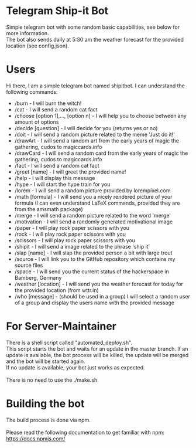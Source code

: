 # Telegram Ship-it Bot
Simple telegram bot with some random basic capabilities, see below for more information.\
The bot also sends daily at 5:30 am the weather forecast for the provided location (see config.json).

# Users
Hi there, I am a simple telegram bot named shipitbot. I can understand the following commands:
* /burn - I will burn the witch!
* /cat - I will send a random cat fact
* /choose [option 1],..., [option n] - I will help you to choose between any amount of options
* /decide [question] - I will decide for you (returns yes or no)
* /doit - I will send a random picture related to the meme 'Just do it!'
* /drawArt - I will send a random art from the early years of magic the gathering, cudos to magiccards.info
* /drawCard - I will send a random card from the early years of magic the gathering, cudos to magiccards.info
* /fact - I will send a random cat fact
* /greet [name] - I will greet the provided name!
* /help - I will display this message
* /hype - I will start the hype train for you
* /lorem - I will send a random picture provided by lorempixel.com
* /math [formula] - I will send you a nicely rendered picture of your formula (I can even understand LaTeX commands, provided they are from the amsmath package)
* /merge - I will send a random picture related to the word 'merge'
* /motivation - I will send a randomly generated motivational image
* /paper - I will play rock paper scissors with you
* /rock - I will play rock paper scissors with you
* /scissors - I will play rock paper scissors with you
* /shipit - I will send a image related to the phrase 'ship it'
* /slap [name] - I will slap the provided person a bit with large trout
* /source - I will link you to the GitHub repository which contains my source files
* /space - I will send you the current status of the hackerspace in Bamberg, Germany
* /weather [location] - I will send you the weather forecast for today for the provided location (from wttr.in)
* /who [message] - (should be used in a group) I will select a random user of a group and display the users name with the provided message

# For Server-Maintainer
There is a shell script called "automated_deploy.sh".\
This script starts the bot and waits for an update in the master branch. If an update is available, the bot process will be killed, the update will be merged and the bot will be started again.\
If no update is available, your bot just works as expected.\
\
There is no need to use the ./make.sh.

# Building the bot
The build process is done via npm.\
\
Please read the following documentation to get familiar with npm: \
https://docs.npmjs.com/
